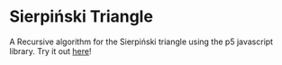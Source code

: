 # Sierpiński Triangle

A Recursive algorithm for the Sierpiński triangle using the p5 javascript library. Try it out [here](https://mohammed-shoaib.github.io/Watch-Me-Build/Projects/Sierpiński%20Triangle/)!